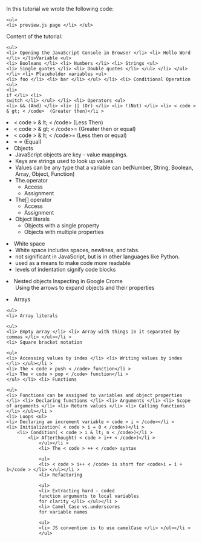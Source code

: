 In this tutorial we wrote the following code:

    <ul>
    <li> preview.js page </li> </ul>

Content of the tutorial:

    <ul>
    <li> Opening the JavaScript Console in Browser </li> <li> Hello Word </li> </li>Variable <ul>
    <li> Booleans </li> <li> Numbers </li> <li> Strings <ul>
    <li> Single quotes </li> <li> Double quotes </li> </ul> </li> </ul> </li> <li> Placeholder variables <ul>
    <li> foo </li> <li> bar </li> </ul> </li> <li> Conditional Operation <ul>
    <li>
    if </li> <li>
    switch </li> </ul> </li> <li> Operators <ul>
    <li> && (And) </li> <li> || (Or) </li> <li> !(Not) </li> <li> < code > & gt; < /code>  (Greater then)</li >
<li> < code > & lt; < /code>  (Less Then)</li >
<li> < code > & gt; < /code>=  (Greater then or equal)</li >
<li> < code > & lt; < /code>=  (Less then or equal)</li >
<li>= = (Equal) </li> </ul> </li> <li> Objects <ul>
    <li> JavaScript objects are key - value mappings. </li> <li> Keys are strings used to look up values </li> <li> Values can be any type that a variable can be(Number, String, Boolean, Array, Object, Function) </li> <li> The.operator <ul>
    <li> Access </li> <li> Assignment </li> </ul> </li> <li> The[] operator <ul>
    <li> Access </li> <li> Assignment </li> </ul> </li> <li> Object literals <ul>
    <li> Objects with a single property </li> <li> Objects with multiple properties </li> </ul> </li> </ul> </li> <li> White space <ul>
    <li> White space includes spaces, newlines, and tabs. </li> <li> not significant in JavaScript, but is in other languages like Python. </li> <li> used as a means to make code more readable </li> <li> levels of indentation signify code blocks </li> </ul> </li> <li> Nested objects Inspecting in Google Crome <ul>
    </li>Using the arrows to expand objects and their properties</li >
    </ul> </li> <li> Arrays

    <ul>
    <li> Array literals

    <ul>
    <li> Empty array </li> <li> Array with things in it separated by commas </li> </ul></li >
    <li> Square bracket notation

    <ul>
    <li> Accessing values by index </li> <li> Writing values by index </li> </ul></li >
    <li> The < code > push < /code> function</li >
    <li> The < code > pop < /code> function</li >
    </ul> </li> <li> Functions

    <ul>
    <li> Functions can be assigned to variables and object properties </li> <li> Declaring functions </li> <li> Arguments </li> <li> Scope of arguments </li> <li> Return values </li> <li> Calling functions </li> </ul></li >
    <li> Loops <ul>
    <li> Declaring an increment variable < code > i < /code></li >
    <li> Initialization( < code > i = 0 < /code>)</li >
        <li> Condition( < code > i & lt; n < /code>)</li >
            <li> Afterthought( < code > i++ < /code>)</li >
                </ul></li >
                <li> The < code > ++ < /code> syntax

                <ul>
                <li> < code > i++ < /code> is short for <code>i = i + 1</code > </li> </ul></li >
                <li> Refactoring

                <ul>
                <li> Extracting hard - coded
                function arguments to local variables
                for clarity </li> </ul></li >
                <li> Camel Case vs.underscores
                for variable names

                <ul>
                <li> JS convention is to use camelCase </li> </ul></li >
                </ul>
